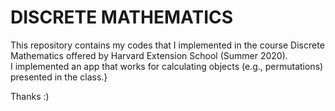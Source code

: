 # DISCRETE MATHEMATICS

This repository contains my codes that I implemented in the course Discrete Mathematics offered by Harvard Extension School (Summer 2020). <br> 
I implemented an app that works for calculating objects (e.g., permutations) presented in the class.}<br>

Thanks :)


